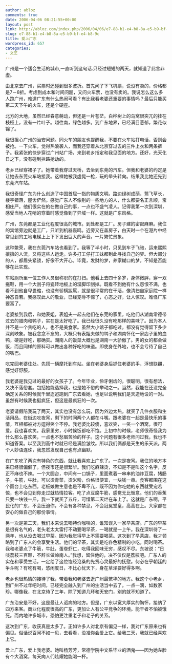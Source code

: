 ```yaml
---
author: abloz
comments: true
date: 2006-04-06 08:21:55+00:00
layout: post
link: http://abloz.com/index.php/2006/04/06/e7-88-b1-e4-b8-8a-e5-b9-bf-e4-b8-9c/
slug: e7-88-b1-e4-b8-8a-e5-b9-bf-e4-b8-9c
title: 爱上广东
wordpress_id: 657
categories:
- 文艺
---
```


广州是一个适合生活的城市,一直听到这句话.只经过短短的两天，就知道了此言非虚。




由北京去广州，买票时还碰到很多波折。首先问了下飞机票，说没有卖的，价格都是7－8折。考虑到成本和时间问题，又问火车票，也没有卖的。我说怎么这么多人跑广州，难道广东有什么热闹可看？有比我看老婆还重要的事情吗？最后只能买第二天下午的火车，还是个硬座。




北方的大地，虽然已经春意萌动，但还是一片苍茫。白桦树上的鸟窝很突兀的挂在枝桠上，没有一片叶子。越往南，绿色越多。到广东地界，已经满目葱郁，繁花似锦了。




我很担心广州的治安问题。同火车的朋友也提醒我，不要在火车站打电话，否则会被抢。一下火车，觉得热浪袭人，而我还穿着从北京穿过去的三件上衣和两条裤子。我紧张的快步穿过广州站广场，来到老乡指定和我见面的地方。还好，光天化日之下，没有碰到拦路抢劫的。




老乡已经穿裙子了。她带着我穿过天桥，去坐到东莞的汽车。但我和老婆的约定是让她去东莞火车站接我。这样她被我虚晃一枪，玩的晕头转向。结果我比她还先到东莞汽车站。




我很奇怪广东为什么创造了中国首屈一指的物质文明。路边绿树成荫，莺飞草长，楼宇错落，屋舍俨然。感觉广东人不像别的一些地方的人，什么都要名正言顺，宝相庄严。他们很实在的在做自己的事，一点也不盛气凌人。记得我第一次到深圳，感受当地人花哨的穿着时感觉像到了异域一样。这就是广东风格。




广州，东莞都是工业化程度很高的城市。到处都是工厂。房子建的密密麻麻。我住的宾馆旁边就是工厂，只听到机器轰鸣。近旁又在盖房子，白天时一个在港片中经常见到的工地电梯上上下下发出巨大的声音。一片繁忙景象。




这种繁荣，我在东莞汽车站也看到了。我等了半小时，只见到车子飞驰，运来熙熙攘攘的人流，又将这些人运走。许多打工仔打工妹都到此寻找自己的梦。但大部分的人，都眉头紧锁，好像不大开心。毕竟，发财的梦，养家糊口的梦，不知是否能够在此实现。




车站厕所里一位工作人员很称职的在打扫。他看上去四十多岁，身体微胖，穿一双拖鞋，用一个大刮子将瓷砖地板上的湿脚印刮掉。既看不到他有什么怨恨不满，也看不到他自卑畏缩，也没有骄横跋扈，就是很平常的在干活，像清扫自家庭院一样神态自若。我感叹此人的敬业，已经宠辱不惊了，心态之好，让人惊叹。难怪广东要富了。




老婆接到我后，和她表姐，表姐夫一起去他们在东莞的家里，吃他们从湖南常德带过去的腊肉和鸭子，实在是太好吃了。我已经很久没有吃那样的美味了。因为本人并不是一个贪吃的人，也不是美食家。虽然大小馆子都吃过，都没有觉得留下多少深刻映象。被我念念不忘的，大概只有表姐夫做的鸭子和湖南怀化一家店子里的血鸭，硬是好吃，那确实。湖南人的饭菜大概也是湖南一大骄傲了。男的女的都会做饭，而且同样的原料可以做出各种好吃的味道。即使身在外地，也不会亏待了自己的嘴巴。




吃完回老婆住处。先搭一辆摩托到车站。坐在老婆身后抓住老婆的手，浮想联翩，感觉好舒服。




我老婆是我见过的最好的女孩子了。今年毕业，伶牙俐齿的，很聪明，很有想法，又决不落俗套。包括她能选择我，也是她不俗的举动之一。当然，我能在还没完全确定关系的时候就千里迢迢跑到广东去看她，也足以说明我们是天造地设的一对。虽然有时候我也挺疯狂，但这是最疯狂的一次。




老婆请假陪我玩了两天，其实也没有怎么玩，因为外边太热。就买了几件衣服和生活用品，在街边吃夜宵，剩下的时间两个人都在斗嘴。跟老婆在一起是最快乐的事情，互相都被对方逗得笑个不停。我老婆比较傻，喜欢笑，一笑一个酒窝，很可爱。我也喜欢笑。我家里穷，小时候饭都吃不饱。上初中的时候，老师很奇怪我为什么那么喜欢笑，一点也不愁眉苦脸的样子。这个问题有很多老师问过我，我也不知道答案。以至我到高中时就已经是满脸皱纹。所以我们俩都是天生的乐天派。两个人妙语连珠，我忽然发现自己也有点幽默。




在广东吃了两次有特色的东西，就让我喜欢上广东了。一次是夜宵。我住的地方本来已经很偏僻了。但夜市还是很繁华。我们吃麻辣烫，不知是不是叫这个名字，反正不麻也不辣。一个大圆台，中间有一口锅子，里面煮着一串串的油炸豆腐，猪肠子，牛筋，牛肚，可以烫青菜，烫米粉，价格很便宜，一块钱一串。食客都围在这个圆台上吃东西。老板娘做生意也是不卑不亢，既不因为你吃她的东西就受宠若惊，也不会见到你走过就热情拉客。吃了点豆腐牛筋，感觉无比惬意。他们的香蕉只要一块钱一斤，我一下就买了五斤，可惜第二天烂在车上了。这就是广东啊，平民化的广东，不会压迫你，不会有各种禁忌，不会冠冕堂皇，高高在上。大家都在安心的做自己的那份事情。




另一次是第二天，我们本来说去喝特价咖啡的，谁知误入一家早茶店。广东的早茶是很有名气的，老头老太太雷打不动要喝早茶，一喝就是一上午。我在深圳待了一两年，也从没去喝过早茶。因为我觉得早上不需要喝茶。这次到了早茶店，我才领略到了广东人的会享受生活。他们的早茶，其实是吃各色精制的小吃，同时喝茶。我和老婆点了牛筋，牛肚，蛋卷虾仁，吃得我回味无穷，感叹不尽。东坡说：“日啖荔枝三百颗，不辞长做岭南人。”我想，留住他的，决不仅仅是荔枝吧。广东人的实在和享受生活，一定给了这位饱经沧桑的先贤心灵最好的抚慰。何必在乎朝廷的争斗呢？有吃有喝，悠闲度日，不比心忧天下，身在草泽要好得多啊。




老乡也很热情的接待了我，带着我和老婆去逛广州最繁华的地方。我这个小老乡，到广州不过年吧时间，已经完全融入到广州的生活当中去了。一点一滴，如数家珍。哪像我，在北京待了三年，除了知道几环和天安门，别的就不知道了。




广东治安是不好，这是最让人诟病的地方。但是，广东以宽大厚实的胸怀，接纳了四方来客。商业化程度很高的广东，更加让人有公平竞争的环境。能干者不怕被饿死。而内地许多城市，恐怕更注重老子和老子的关系。




这次到广东，收获真是太多了。正如许多人对北京有偏见一样，我对广东原来也有偏见。俗话说百闻不如一见，去看看，没准你会爱上它。给我三天，我就已经喜欢上它。




爱上广东，爱上我老婆。她叫杨芳芳，常德学院中文系毕业的酒鬼——因为她左脸有个大酒窝，每天向人们炫耀她能喝一杯。
